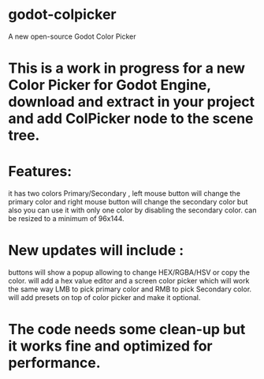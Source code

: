 # godot-colpicker
A new open-source Godot Color Picker

# This is a work in progress for a new Color Picker for Godot Engine, download and extract in your project and add ColPicker node to the scene tree.



# Features:
it has two colors Primary/Secondary , left mouse button will change the primary color and right mouse button will change the secondary color but also you can use it with only one color by disabling the secondary color.
can be resized to a minimum of 96x144.

# New updates will include :
buttons will show a popup allowing to change HEX/RGBA/HSV or copy the color.
will add a hex value editor and a screen color picker which will work the same way LMB to pick primary color and RMB to pick Secondary color.
will add presets on top of color picker and make it optional.

# The code needs some clean-up but it works fine and optimized for performance.
